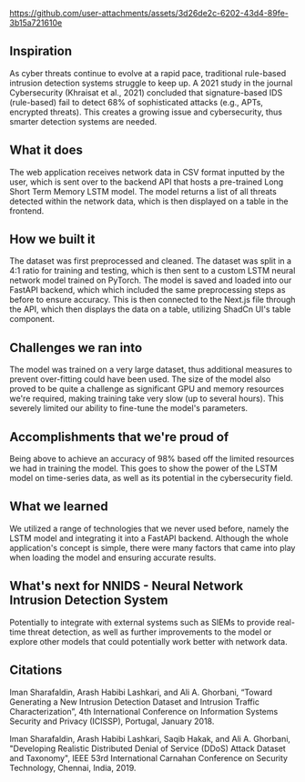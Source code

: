 https://github.com/user-attachments/assets/3d26de2c-6202-43d4-89fe-3b15a721610e

## Inspiration
As cyber threats continue to evolve at a rapid pace, traditional rule-based intrusion detection systems struggle to keep up. A 2021 study in the journal Cybersecurity (Khraisat et al., 2021) concluded that signature-based IDS (rule-based) fail to detect 68% of sophisticated attacks (e.g., APTs, encrypted threats). This creates a growing issue and cybersecurity, thus smarter detection systems are needed.

## What it does
The web application receives network data in CSV format inputted by the user, which is sent over to the backend API that hosts a pre-trained Long Short Term Memory LSTM model. The model returns a list of all threats detected within the network data, which is then displayed on a table in the frontend.

## How we built it
The dataset was first preprocessed and cleaned. The dataset was split in a 4:1 ratio for training and testing, which is then sent to a custom LSTM neural network model trained on PyTorch. The model is saved and loaded into our FastAPI backend, which which included the same preprocessing steps as before to ensure accuracy. This is then connected to the Next.js file through the API, which then displays the data on a table, utilizing ShadCn UI's table component.

## Challenges we ran into
The model was trained on a very large dataset, thus additional measures to prevent over-fitting could have been used. The size of the model also proved to be quite a challenge as significant GPU and memory resources we're required, making training take very slow (up to several hours). This severely limited our ability to fine-tune the model's parameters.

## Accomplishments that we're proud of
Being above to achieve an accuracy of 98% based off the limited resources we had in training the model. This goes to show the power of the LSTM model on time-series data, as well as its potential in the cybersecurity field.

## What we learned
We utilized a range of technologies that we never used before, namely the LSTM model and integrating it into a FastAPI backend. Although the whole application's concept is simple, there were many factors that came into play when loading the model and ensuring accurate results.

## What's next for NNIDS - Neural Network Intrusion Detection System
Potentially to integrate with external systems such as SIEMs to provide real-time threat detection, as well as further improvements to the model or explore other models that could potentially work better with network data.

## Citations
Iman Sharafaldin, Arash Habibi Lashkari, and Ali A. Ghorbani, “Toward Generating a New Intrusion Detection Dataset and Intrusion Traffic Characterization”, 4th International Conference on Information Systems Security and Privacy (ICISSP), Portugal, January 2018.

Iman Sharafaldin, Arash Habibi Lashkari, Saqib Hakak, and Ali A. Ghorbani, "Developing Realistic Distributed Denial of Service (DDoS) Attack Dataset and Taxonomy", IEEE 53rd International Carnahan Conference on Security Technology, Chennai, India, 2019.
